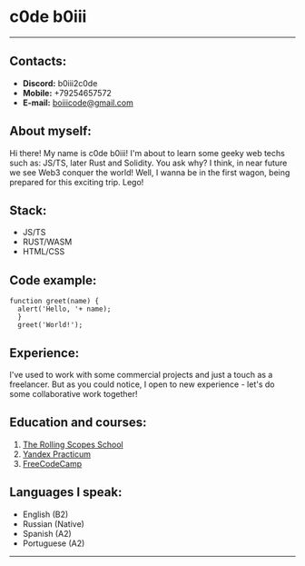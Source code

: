 # c0de b0iii

-----

## Contacts:

* __Discord:__ b0iii2c0de
* __Mobile:__ +79254657572
* __E-mail:__ boiiicode@gmail.com

## About myself:


Hi there! My name is c0de b0iii! I'm about to learn some geeky web techs such as: JS/TS, later Rust and Solidity. You ask why? I think, in near future we see Web3 conquer the world! Well, I wanna be in the first wagon, being prepared for this exciting trip. Lego!


## Stack:

- JS/TS
- RUST/WASM
- HTML/CSS

## Code example:

```
function greet(name) {
  alert('Hello, '+ name);
  }
  greet('World!');
```

## Experience:

I've used to work with some commercial projects and just a touch as a freelancer. But as you could notice, I open to new experience - let's do some collaborative work together!

## Education and courses:

1. [The Rolling Scopes School](https://rs.school/js)
2. [Yandex Practicum](https://practicum.yandex.ru/learn/web)
3. [FreeCodeCamp](https://www.freecodecamp.org/learn/javascript-algorithms-and-data-structures/)

## Languages I speak:

- English (B2)
- Russian (Native)
- Spanish (A2)
- Portuguese (A2)

-----

